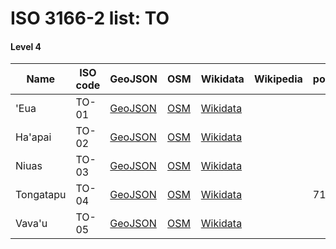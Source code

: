 # ISO 3166-2 list: TO


#### Level 4
Name | ISO code | GeoJSON | OSM | Wikidata | Wikipedia | population 
--- | --- | --- | --- | --- | --- | --- 
'Eua | TO-01 | [GeoJSON](../../export/geojson/q7/iso2/TO/TO-01.geojson) | [OSM](https://www.openstreetmap.org/relation/7247527) | [Wikidata](https://www.wikidata.org/wiki/Q18472979) |  | 
Ha'apai | TO-02 | [GeoJSON](../../export/geojson/q7/iso2/TO/TO-02.geojson) | [OSM](https://www.openstreetmap.org/relation/3772678) | [Wikidata](https://www.wikidata.org/wiki/Q612098) |  | 
Niuas | TO-03 | [GeoJSON](../../export/geojson/q7/iso2/TO/TO-03.geojson) | [OSM](https://www.openstreetmap.org/relation/3772679) | [Wikidata](https://www.wikidata.org/wiki/Q1200954) |  | 
Tongatapu | TO-04 | [GeoJSON](../../export/geojson/q7/iso2/TO/TO-04.geojson) | [OSM](https://www.openstreetmap.org/relation/3772680) | [Wikidata](https://www.wikidata.org/wiki/Q620452) |  | 71260
Vava'u | TO-05 | [GeoJSON](../../export/geojson/q7/iso2/TO/TO-05.geojson) | [OSM](https://www.openstreetmap.org/relation/3772681) | [Wikidata](https://www.wikidata.org/wiki/Q859666) |  | 
